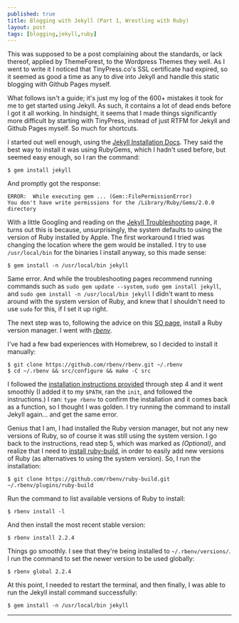 ```yaml
---
published: true
title: Blogging with Jekyll (Part 1, Wrestling with Ruby)
layout: post
tags: [blogging,jekyll,ruby]
---
```

This was supposed to be a post complaining about the standards, or lack thereof, applied by ThemeForest, to the Wordpress Themes they well. As I went to write it I noticed that TinyPress.co's SSL certificate had expired, so it seemed as good a time as any to dive into Jekyll and handle this static blogging with Github Pages myself.
<!--more-->
What follows isn't a guide; it's just my log of the 600+ mistakes it took for me to get started using Jekyll. As such, it contains a lot of dead ends before I got it all working. In hindsight, it seems that I made things significantly more difficult by starting with TinyPress, instead of just RTFM for Jekyll and Github Pages myself. So much for shortcuts.

I started out well enough, using the [Jekyll Installation Docs](http://jekyllrb.com/docs/installation/). They said the best way to install it was using RubyGems, which I hadn't used before, but seemed easy enough, so I ran the command:

```shell-session
$ gem install jekyll
```

And promptly got the response:

```shell-session
ERROR:  While executing gem ... (Gem::FilePermissionError)
You don't have write permissions for the /Library/Ruby/Gems/2.0.0 directory
```

With a little Googling and reading on the [Jekyll Troubleshooting](http://jekyllrb.com/docs/troubleshooting/) page, it turns out this is because, unsurprisingly, the system defaults to using the version of Ruby installed by Apple. The first workaround I tried was changing the location where the gem would be installed. I try to use `/usr/local/bin` for the binaries I install anyway, so this made sense:

```shell-session
$ gem install -n /usr/local/bin jekyll
```

Same error. And while the troubleshooting pages recommend running commands such as `sudo gem update --system`, `sudo gem install jekyll`, and `sudo gem install -n /usr/local/bin jekyll` I didn't want to mess around with the system version of Ruby, and knew that I shouldn't need to use `sudo` for this, if I set it up right.

The next step was to, following the advice on this [SO page](http://stackoverflow.com/questions/14607193/installing-gem-or-updating-rubygems-fails-with-permissions-error), install a Ruby version manager. I went with [*rbenv*](https://github.com/rbenv/rbenv).

I've had a few bad experiences with Homebrew, so I decided to install it manually:

```shell-session
$ git clone https://github.com/rbenv/rbenv.git ~/.rbenv
$ cd ~/.rbenv && src/configure && make -C src
```

I followed the [installation instructions provided](https://github.com/rbenv/rbenv#installation) through step 4 and it went smoothly (I added it to my `$PATH`, ran the `init`, and followed the instructions.) I ran: `type rbenv` to confirm the installation and it comes back as a function, so I thought I was golden. I try running the command to install Jekyll again... and get the same error.

Genius that I am, I had installed the Ruby version manager, but not any new versions of Ruby, so of course it was still using the system version. I go back to the instructions, read step 5, which was marked as *(Optional)*, and realize that I need to [install ruby-build](https://github.com/rbenv/ruby-build#readme), in order to easily add new versions of Ruby (as alternatives to using the system version). So, I run the installation:

```shell-session
$ git clone https://github.com/rbenv/ruby-build.git ~/.rbenv/plugins/ruby-build
```

Run the command to list available versions of Ruby to install:

```shell-session
$ rbenv install -l
```

And then install the most recent stable version:

```shell-session
$ rbenv install 2.2.4
```

Things go smoothly. I see that they're being installed to `~/.rbenv/versions/`. I run the command to set the newer version to be used globally:

```shell-session
$ rbenv global 2.2.4
```

At this point, I needed to restart the terminal, and then finally, I was able to run the Jekyll install command successfully:

```shell-session
$ gem install -n /usr/local/bin jekyll
```
<hr />
